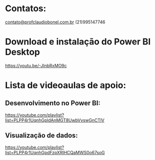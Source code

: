 # Contatos:
contato@profclaudiobonel.com.br
(21)995147746

# Download e instalação do Power BI Desktop
https://youtu.be/-JInbRxMO9c

# Lista de videoaulas de apoio:

## Desenvolvimento no Power BI: 
https://youtube.com/playlist?list=PLPP4r1UqnhGpldAnMGT8UwbVvswGnCTlV

## Visualização de dados: 
https://youtube.com/playlist?list=PLPP4r1UqnhGpdFzpXRIHCQaMWS0o67soG
 
